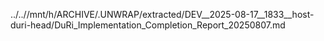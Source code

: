 ../..//mnt/h/ARCHIVE/.UNWRAP/extracted/DEV__2025-08-17__1833__host-duri-head/DuRi_Implementation_Completion_Report_20250807.md